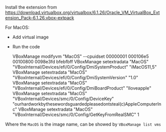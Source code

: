 Install the extension from https://download.virtualbox.org/virtualbox/6.1.26/Oracle_VM_VirtualBox_Extension_Pack-6.1.26.vbox-extpack

For MacOS:
- Add virtual image
- Run the code

    VBoxManage modifyvm "MacOS" --cpuidset 00000001 000106e5 00100800 0098e3fd bfebfbff
    VBoxManage setextradata "MacOS" "VBoxInternal/Devices/efi/0/Config/DmiSystemProduct" "iMacOS11,5"
    VBoxManage setextradata "MacOS" "VBoxInternal/Devices/efi/0/Config/DmiSystemVersion" "1.0"
    VBoxManage setextradata "MacOS" "VBoxInternal/Devices/efi/0/Config/DmiBoardProduct" "Iloveapple"
    VBoxManage setextradata "MacOS" "VBoxInternal/Devices/smc/0/Config/DeviceKey" "ourhardworkbythesewordsguardedpleasedontsteal(c)AppleComputerInc"
    VBoxManage setextradata "MacOS" "VBoxInternal/Devices/smc/0/Config/GetKeyFromRealSMC" 1


Where the `MacOS` is the image name, can be showed by `VBoxManage list vms`

